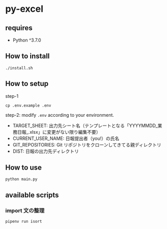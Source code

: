 # py-excel

## requires
- Python ^3.7.0

## How to install
```
./install.sh
```

## How to setup
step-1
```
cp .env.example .env
```

step-2: modify `.env` according to your environment.

- TARGET_SHEET: 出力先シート名（テンプレートとなる「YYYYMMDD_業務日報_.xlsx」に変更がない限り編集不要）
- CURRENT_USER_NAME: 日報提出者（you!）の氏名
- GIT_REPOSITORIES: Git リポジトリをクローンしてきてる親ディレクトリ
- DIST: 日報の出力先ディレクトリ

## How to use
```
python main.py
```

## available scripts
### import 文の整理
```
pipenv run isort
```
